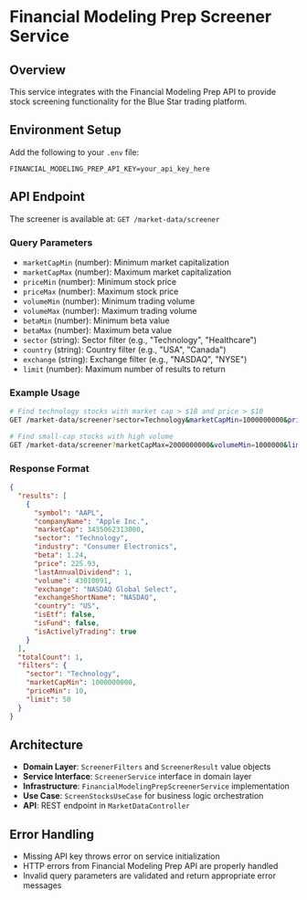 # Financial Modeling Prep Screener Service

## Overview
This service integrates with the Financial Modeling Prep API to provide stock screening functionality for the Blue Star trading platform.

## Environment Setup
Add the following to your `.env` file:
```
FINANCIAL_MODELING_PREP_API_KEY=your_api_key_here
```

## API Endpoint
The screener is available at: `GET /market-data/screener`

### Query Parameters
- `marketCapMin` (number): Minimum market capitalization
- `marketCapMax` (number): Maximum market capitalization  
- `priceMin` (number): Minimum stock price
- `priceMax` (number): Maximum stock price
- `volumeMin` (number): Minimum trading volume
- `volumeMax` (number): Maximum trading volume
- `betaMin` (number): Minimum beta value
- `betaMax` (number): Maximum beta value
- `sector` (string): Sector filter (e.g., "Technology", "Healthcare")
- `country` (string): Country filter (e.g., "USA", "Canada")
- `exchange` (string): Exchange filter (e.g., "NASDAQ", "NYSE")
- `limit` (number): Maximum number of results to return

### Example Usage
```bash
# Find technology stocks with market cap > $1B and price > $10
GET /market-data/screener?sector=Technology&marketCapMin=1000000000&priceMin=10&limit=50

# Find small-cap stocks with high volume
GET /market-data/screener?marketCapMax=2000000000&volumeMin=1000000&limit=20
```

### Response Format
```json
{
  "results": [
    {
      "symbol": "AAPL",
      "companyName": "Apple Inc.",
      "marketCap": 3435062313000,
      "sector": "Technology",
      "industry": "Consumer Electronics",
      "beta": 1.24,
      "price": 225.93,
      "lastAnnualDividend": 1,
      "volume": 43010091,
      "exchange": "NASDAQ Global Select",
      "exchangeShortName": "NASDAQ",
      "country": "US",
      "isEtf": false,
      "isFund": false,
      "isActivelyTrading": true
    }
  ],
  "totalCount": 1,
  "filters": {
    "sector": "Technology",
    "marketCapMin": 1000000000,
    "priceMin": 10,
    "limit": 50
  }
}
```

## Architecture
- **Domain Layer**: `ScreenerFilters` and `ScreenerResult` value objects
- **Service Interface**: `ScreenerService` interface in domain layer
- **Infrastructure**: `FinancialModelingPrepScreenerService` implementation
- **Use Case**: `ScreenStocksUseCase` for business logic orchestration
- **API**: REST endpoint in `MarketDataController`

## Error Handling
- Missing API key throws error on service initialization
- HTTP errors from Financial Modeling Prep API are properly handled
- Invalid query parameters are validated and return appropriate error messages
